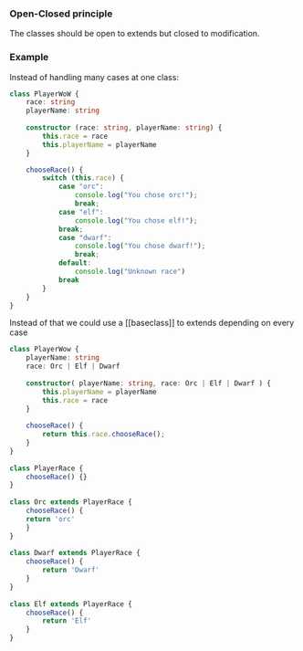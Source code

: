 ### Open-Closed principle
The classes should be open to extends but closed to modification.
### Example
Instead of handling many cases at one class:
```ts
class PlayerWoW {
	race: string
	playerName: string
  
	constructor (race: string, playerName: string) {
		this.race = race
		this.playerName = playerName
	}

	chooseRace() {
		switch (this.race) {
			case "orc":
				console.log("You chose orc!");
				break;
			case "elf":
				console.log("You chose elf!");
			break;
			case "dwarf":
				console.log("You chose dwarf!");
				break;
			default:
				console.log("Unknown race")
			break
		}
	}
}
```
Instead of that we could use a [[baseclass]] to extends depending on every case
```ts
class PlayerWow {
	playerName: string
	race: Orc | Elf | Dwarf
	  
	constructor( playerName: string, race: Orc | Elf | Dwarf ) {
		this.playerName = playerName
		this.race = race
	}
	
	chooseRace() {
		return this.race.chooseRace();
	}
}
	
class PlayerRace {
	chooseRace() {}
}
	  
class Orc extends PlayerRace {
	chooseRace() {
	return 'orc'
	}
}
	  
class Dwarf extends PlayerRace {
	chooseRace() {
		return 'Dwarf'
	}
}
	
class Elf extends PlayerRace {
	chooseRace() {
		return 'Elf'
	}
}
  ```